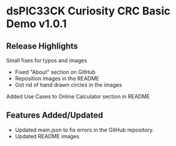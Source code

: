 # dsPIC33CK Curiosity CRC Basic Demo v1.0.1

## Release Highlights

Small fixes for typos and images
- Fixed "About" section on GitHub
- Reposition images in the README
- Got rid of hand drawn circles in the images

Added Use Cases to Online Calculator section in README

## Features Added/Updated
- Updated main.json to fix errors in the GitHub repository.
- Updated README images 